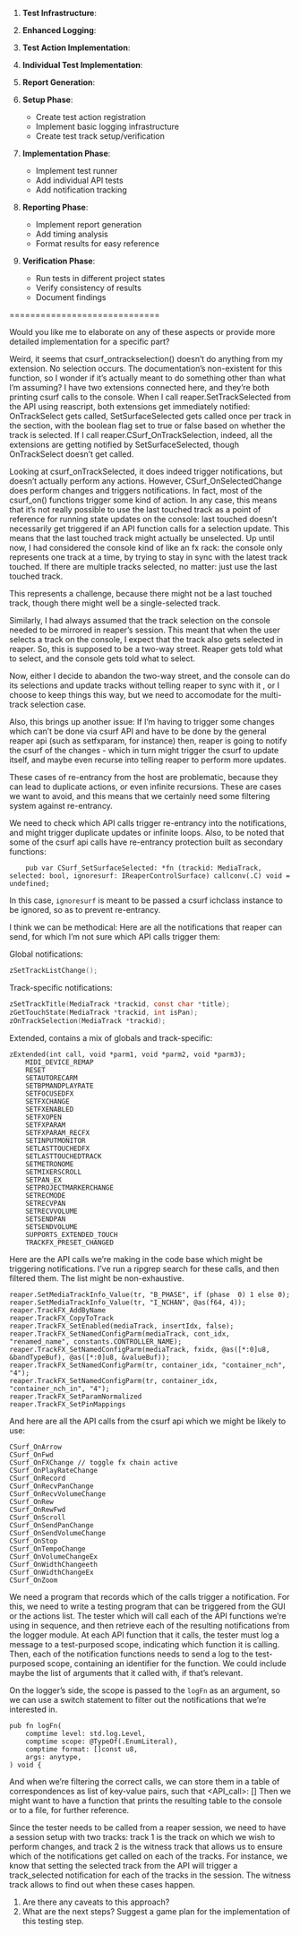1. **Test Infrastructure**:
2. **Enhanced Logging**:
3. **Test Action Implementation**:
4. **Individual Test Implementation**:
5. **Report Generation**:

1. **Setup Phase**:
   - Create test action registration
   - Implement basic logging infrastructure
   - Create test track setup/verification

2. **Implementation Phase**:
   - Implement test runner
   - Add individual API tests
   - Add notification tracking

3. **Reporting Phase**:
   - Implement report generation
   - Add timing analysis
   - Format results for easy reference

4. **Verification Phase**:
   - Run tests in different project states
   - Verify consistency of results
   - Document findings

=============================

Would you like me to elaborate on any of these aspects or provide more detailed implementation for a specific part?

Weird, it seems that csurf_ontrackselection() doesn’t do anything from my extension. No selection occurs. The documentation’s non-existent for this function, so I wonder if it’s actually meant to do something other than what I’m assuming?
I have two extensions connected here, and they’re both printing csurf calls to the console.
When I call reaper.SetTrackSelected from the API using reascript, both extensions get immediately notified: OnTrackSelect gets called, SetSurfaceSelected gets called once per track in the section, with the boolean flag set to true or false based on whether the track is selected.
If I call reaper.CSurf_OnTrackSelection, indeed, all the extensions are getting notified by SetSurfaceSelected, though OnTrackSelect doesn’t get called.

Looking at csurf_onTrackSelected, it does indeed trigger notifications, but doesn’t actually perform any actions. However, CSurf_OnSelectedChange does perform changes and triggers notifications.
In fact, most of the csurf_on<smth>() functions trigger some kind of action.
In any case, this means that it’s not really possible to use the last touched track as a point of reference for running state updates on the console: last touched doesn’t necessarily get triggered if an API function calls for a selection update. This means that the last touched track might actually be unselected.
Up until now, I had considered the console kind of like an fx rack: the console only represents one track at a time, by trying to stay in sync with the latest track touched. If there are multiple tracks selected, no matter: just use the last touched track.

This represents a challenge, because there might not be a last touched track, though there might well be a single-selected track.

Similarly, I had always assumed that the track selection on the console needed to be mirrored in reaper’s session. This meant that when the user selects a track on the console, I expect that the track also gets selected in reaper.
So, this is supposed to be a two-way street. Reaper gets told what to select, and the console gets told what to select.

Now, either I decide to abandon the two-way street, and the console can do its selections and update tracks without telling reaper to sync with it , or I choose to keep things this way, but we need to accomodate for the multi-track selection case.

Also, this brings up another issue: If I’m having to trigger some changes which can’t be done via csurf API and have to be done by the general reaper api (such as setfxparam, for instance) then, reaper is going to notify the csurf of the changes - which in turn might trigger the csurf to update itself, and maybe even recurse into telling reaper to perform more updates.

These cases of re-entrancy from the host are problematic, because they can lead to duplicate actions, or even infinite recursions. These are cases we want to avoid, and this means that we certainly need some filtering system against re-entrancy.

We need to check which API calls trigger re-entrancy into the notifications, and might trigger duplicate updates or infinite loops.
Also, to be noted that some of the csurf api calls have re-entrancy protection built as secondary functions:
```zig
    pub var CSurf_SetSurfaceSelected: *fn (trackid: MediaTrack, selected: bool, ignoresurf: IReaperControlSurface) callconv(.C) void = undefined;
```
In this case, `ignoresurf`  is meant to be passed a csurf ichclass instance to be ignored, so as to prevent re-entrancy.

I think we can be methodical:
Here are all the notifications that reaper can send, for which I’m not sure which API calls trigger them:

Global notifications:
```C
zSetTrackListChange();
```

Track-specific notifications:
```C
zSetTrackTitle(MediaTrack *trackid, const char *title);
zGetTouchState(MediaTrack *trackid, int isPan);
zOnTrackSelection(MediaTrack *trackid);
```

Extended, contains a mix of globals and track-specific:
```zig
zExtended(int call, void *parm1, void *parm2, void *parm3);
    MIDI_DEVICE_REMAP
    RESET
    SETAUTORECARM
    SETBPMANDPLAYRATE
    SETFOCUSEDFX
    SETFXCHANGE
    SETFXENABLED
    SETFXOPEN
    SETFXPARAM
    SETFXPARAM_RECFX
    SETINPUTMONITOR
    SETLASTTOUCHEDFX
    SETLASTTOUCHEDTRACK
    SETMETRONOME
    SETMIXERSCROLL
    SETPAN_EX
    SETPROJECTMARKERCHANGE
    SETRECMODE
    SETRECVPAN
    SETRECVVOLUME
    SETSENDPAN
    SETSENDVOLUME
    SUPPORTS_EXTENDED_TOUCH
    TRACKFX_PRESET_CHANGED
```

Here are the API calls we’re making in the code base which might be triggering notifications. I’ve run a ripgrep search for these calls, and then filtered them. The list might be non-exhaustive.
```zig
reaper.SetMediaTrackInfo_Value(tr, "B_PHASE", if (phase  0) 1 else 0);
reaper.SetMediaTrackInfo_Value(tr, "I_NCHAN", @as(f64, 4));
reaper.TrackFX_AddByName
reaper.TrackFX_CopyToTrack
reaper.TrackFX_SetEnabled(mediaTrack, insertIdx, false);
reaper.TrackFX_SetNamedConfigParm(mediaTrack, cont_idx, "renamed_name", constants.CONTROLLER_NAME);
reaper.TrackFX_SetNamedConfigParm(mediaTrack, fxidx, @as([*:0]u8, &bandTypeBuf), @as([*:0]u8, &valueBuf));
reaper.TrackFX_SetNamedConfigParm(tr, container_idx, "container_nch", "4");
reaper.TrackFX_SetNamedConfigParm(tr, container_idx, "container_nch_in", "4");
reaper.TrackFX_SetParamNormalized
reaper.TrackFX_SetPinMappings
```

And here are all the API calls from the csurf api which we might be likely to use:
```zig
CSurf_OnArrow
CSurf_OnFwd
CSurf_OnFXChange // toggle fx chain active
CSurf_OnPlayRateChange
CSurf_OnRecord
CSurf_OnRecvPanChange
CSurf_OnRecvVolumeChange
CSurf_OnRew
CSurf_OnRewFwd
CSurf_OnScroll
CSurf_OnSendPanChange
CSurf_OnSendVolumeChange
CSurf_OnStop
CSurf_OnTempoChange
CSurf_OnVolumeChangeEx
CSurf_OnWidthChangeeth
CSurf_OnWidthChangeEx
CSurf_OnZoom
```


We need a program that records which of the calls trigger a notification.
For this, we need to write a testing program that can be triggered from the GUI or the actions list.
The tester which will call each of the API functions we’re using in sequence, and then retrieve each of the resulting notifications from the logger module.
At each API function that it calls, the tester must log a message to a test-purposed scope, indicating which function it is calling.
Then, each of the notification functions needs to send a log to the test-purposed scope, containing an identifier for the function. We could include maybe the list of arguments that it called with, if that’s relevant.

On the logger’s side, the scope is passed to the `logFn` as an argument, so we can use a switch statement to filter out the notifications that we’re interested in.
```zig
pub fn logFn(
    comptime level: std.log.Level,
    comptime scope: @TypeOf(.EnumLiteral),
    comptime format: []const u8,
    args: anytype,
) void {
```
And when we’re filtering the correct calls, we can store them in a table of correspondences as list of key-value pairs, such that <API_call>: <notification>[]
Then we might want to have a function that prints the resulting table to the console or to a file, for further reference.

Since the tester needs to be called from a reaper session, we need to have a session setup with two tracks: track 1 is the track on which we wish to perform changes, and track 2 is the witness track that allows us to ensure which of the notifications get called on each of the tracks. For instance, we know that setting the selected track from the API will trigger a track_selected notification for each of the tracks in the session. The witness track allows to find out when these cases happen.

1. Are there any caveats to this approach?
2. What are the next steps? Suggest a game plan for the implementation of this testing step.
